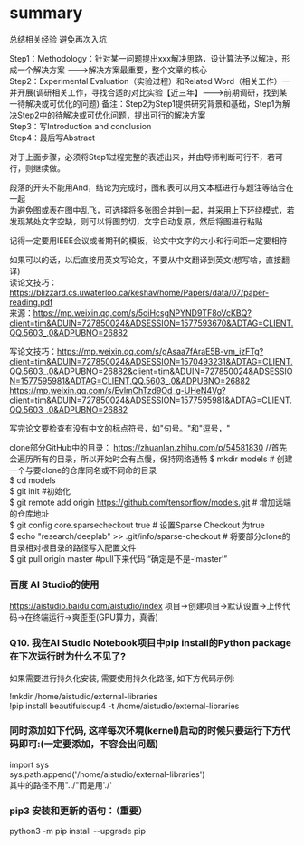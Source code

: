 # summary
总结相关经验
避免再次入坑  

Step1：Methodology：针对某一问题提出xxx解决思路，设计算法予以解决，形成一个解决方案 --->解决方案最重要，整个文章的核心  
Step2：Experimental Evaluation（实验过程）和Related Word（相关工作）一并开展(调研相关工作，寻找合适的对比实验【近三年】--->前期调研，找到某一待解决或可优化的问题)  备注：Step2为Step1提供研究背景和基础，Step1为解决Step2中的待解决或可优化问题，提出可行的解决方案    
Step3：写Introduction and conclusion  
Step4：最后写Abstract

对于上面步骤，必须将Step1过程完整的表述出来，并由导师判断可行不，若可行，则继续做。  

段落的开头不能用And，结论为完成时，图和表可以用文本框进行与题注等结合在一起   
为避免图或表在图中乱飞，可选择将多张图合并到一起，并采用上下环绕模式，若发现某处文字空缺，则可以将图剪切，文字自动复原，然后将图进行粘贴  

记得一定要用IEEE会议或者期刊的模板，论文中文字的大小和行间距一定要相符  

如果可以的话，以后直接用英文写论文，不要从中文翻译到英文(想写啥，直接翻译)  
读论文技巧：https://blizzard.cs.uwaterloo.ca/keshav/home/Papers/data/07/paper-reading.pdf  
来源：https://mp.weixin.qq.com/s/5oiHcsgNPYND9TF8oVcKBQ?client=tim&ADUIN=727850024&ADSESSION=1577593670&ADTAG=CLIENT.QQ.5603_.0&ADPUBNO=26882

写论文技巧：https://mp.weixin.qq.com/s/gAsaa7fAraE5B-vm_izFTg?client=tim&ADUIN=727850024&ADSESSION=1570493231&ADTAG=CLIENT.QQ.5603_.0&ADPUBNO=26882&client=tim&ADUIN=727850024&ADSESSION=1577595981&ADTAG=CLIENT.QQ.5603_.0&ADPUBNO=26882  
https://mp.weixin.qq.com/s/EvlmChTzd9Od_g-UHeN4Vg?client=tim&ADUIN=727850024&ADSESSION=1577595981&ADTAG=CLIENT.QQ.5603_.0&ADPUBNO=26882  

写完论文要检查有没有中文的标点符号，如"句号。"和"逗号，"

clone部分GitHub中的目录： https://zhuanlan.zhihu.com/p/54581830   //首先会遍历所有的目录，所以开始时会有点慢，保持网络通畅
$ mkdir models # 创建一个与要clone的仓库同名或不同命的目录  
$ cd models  
$ git init #初始化  
$ git remote add origin  https://github.com/tensorflow/models.git # 增加远端的仓库地址  
$ git config core.sparsecheckout true # 设置Sparse Checkout 为true   
$ echo "research/deeplab" >> .git/info/sparse-checkout # 将要部分clone的目录相对根目录的路径写入配置文件  
$ git pull origin master #pull下来代码  “确定是不是-‘master’”

### 百度 AI Studio的使用
https://aistudio.baidu.com/aistudio/index
项目->创建项目->默认设置->上传代码->在终端运行->爽歪歪(GPU算力，真香)

### Q10. 我在AI Studio Notebook项目中pip install的Python package在下次运行时为什么不见了?  
如果需要进行持久化安装, 需要使用持久化路径, 如下方代码示例:  

!mkdir /home/aistudio/external-libraries  
!pip install beautifulsoup4 -t /home/aistudio/external-libraries  
### 同时添加如下代码, 这样每次环境(kernel)启动的时候只要运行下方代码即可:(一定要添加，不容会出问题)  
import sys  
sys.path.append('/home/aistudio/external-libraries')   
其中的路径不用"../"而是用'./'
### pip3 安装和更新的语句：（重要）  
python3 -m pip install --upgrade pip

